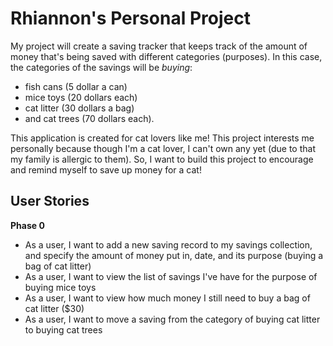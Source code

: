 # Rhiannon's Personal Project
My project will create a saving tracker that keeps track of the amount of money that's being saved with different categories (purposes). In this case, the categories of the savings will be *buying*:
- fish cans (5 dollar a can)
- mice toys (20 dollars each)
- cat litter (30 dollars a bag)
- and cat trees (70 dollars each).

This application is created for cat lovers like me! This project interests me personally because though I'm a cat lover, I can't own any yet (due to that my family is allergic to them). So, I want to build this project to encourage and remind myself to save up money for a cat!



## User Stories

**Phase 0**
- As a user, I want to add a new saving record to my savings collection, and specify the amount of money put in, date, and its purpose (buying a bag of cat litter)
- As a user, I want to view the list of savings I've have for the purpose of buying mice toys
- As a user, I want to view how much money I still need to buy a bag of cat litter ($30)
- As a user, I want to move a saving from the category of buying cat litter to buying cat trees

